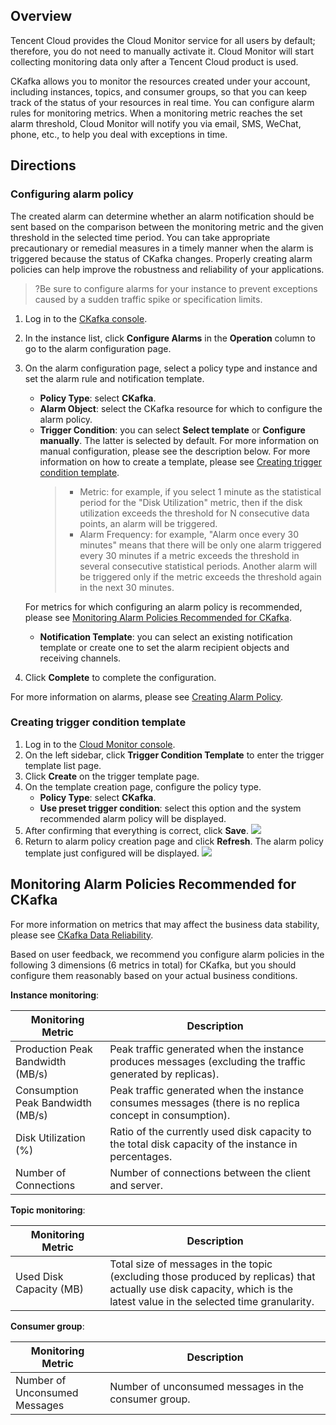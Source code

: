 ## Overview

Tencent Cloud provides the Cloud Monitor service for all users by default; therefore, you do not need to manually activate it. Cloud Monitor will start collecting monitoring data only after a Tencent Cloud product is used.

CKafka allows you to monitor the resources created under your account, including instances, topics, and consumer groups, so that you can keep track of the status of your resources in real time. You can configure alarm rules for monitoring metrics. When a monitoring metric reaches the set alarm threshold, Cloud Monitor will notify you via email, SMS, WeChat, phone, etc., to help you deal with exceptions in time.

## Directions
### Configuring alarm policy

The created alarm can determine whether an alarm notification should be sent based on the comparison between the monitoring metric and the given threshold in the selected time period. You can take appropriate precautionary or remedial measures in a timely manner when the alarm is triggered because the status of CKafka changes. Properly creating alarm policies can help improve the robustness and reliability of your applications.

>?Be sure to configure alarms for your instance to prevent exceptions caused by a sudden traffic spike or specification limits.

1. Log in to the [CKafka console](https://console.cloud.tencent.com/ckafka).
2. In the instance list, click **Configure Alarms** in the **Operation** column to go to the alarm configuration page.
3. On the alarm configuration page, select a policy type and instance and set the alarm rule and notification template.
   - **Policy Type**: select **CKafka**.
   - **Alarm Object**: select the CKafka resource for which to configure the alarm policy.
   - **Trigger Condition**: you can select **Select template** or **Configure manually**. The latter is selected by default. For more information on manual configuration, please see the description below. For more information on how to create a template, please see [Creating trigger condition template](#新建触发条件模板).
     >- Metric: for example, if you select 1 minute as the statistical period for the "Disk Utilization" metric, then if the disk utilization exceeds the threshold for N consecutive data points, an alarm will be triggered.
     >- Alarm Frequency: for example, "Alarm once every 30 minutes" means that there will be only one alarm triggered every 30 minutes if a metric exceeds the threshold in several consecutive statistical periods. Another alarm will be triggered only if the metric exceeds the threshold again in the next 30 minutes.
   
	For metrics for which configuring an alarm policy is recommended, please see [Monitoring Alarm Policies Recommended for CKafka](#CKafka推荐监控告警策略).
   - **Notification Template**: you can select an existing notification template or create one to set the alarm recipient objects and receiving channels.
4. Click **Complete** to complete the configuration.

For more information on alarms, please see [Creating Alarm Policy](https://intl.cloud.tencent.com/document/product/248/38916).

### Creating trigger condition template[](id:新建触发条件模板)

1. Log in to the [Cloud Monitor console](https://console.cloud.tencent.com/monitor/).
2. On the left sidebar, click **Trigger Condition Template** to enter the trigger template list page.
3. Click **Create** on the trigger template page.
4. On the template creation page, configure the policy type.
   - **Policy Type**: select **CKafka**.
   - **Use preset trigger condition**: select this option and the system recommended alarm policy will be displayed.
5. After confirming that everything is correct, click **Save**.
   ![](https://main.qcloudimg.com/raw/0313713fbda620c46c7dce64fcff6a50.png)
6. Return to alarm policy creation page and click **Refresh**. The alarm policy template just configured will be displayed.
   ![](https://main.qcloudimg.com/raw/e3dcb4d55755fac09ebb004e96622bcd.png)

## Monitoring Alarm Policies Recommended for CKafka[](id:CKafka推荐监控告警策略)

For more information on metrics that may affect the business data stability, please see [CKafka Data Reliability](https://cloud.tencent.com/document/product/597/36186).

Based on user feedback, we recommend you configure alarm policies in the following 3 dimensions (6 metrics in total) for CKafka, but you should configure them reasonably based on your actual business conditions.

**Instance monitoring**:
<style>
table th:nth-of-type(1) {
width: 30%;        
}
</style>

| Monitoring Metric | Description |
| -------------------- | ------------------------------------------------------ |
| Production Peak Bandwidth (MB/s) | Peak traffic generated when the instance produces messages (excluding the traffic generated by replicas). |
| Consumption Peak Bandwidth (MB/s) | Peak traffic generated when the instance consumes messages (there is no replica concept in consumption). |
| Disk Utilization (%) | Ratio of the currently used disk capacity to the total disk capacity of the instance in percentages. |
| Number of Connections | Number of connections between the client and server. |

**Topic monitoring**:

| Monitoring Metric | Description |
| -------------------- | ------------------------------------------------------------ |
| Used Disk Capacity (MB) | Total size of messages in the topic (excluding those produced by replicas) that actually use disk capacity, which is the latest value in the selected time granularity. |

**Consumer group**:

| Monitoring Metric | Description |
| ---------------------- | ---------------------- |
| Number of Unconsumed Messages | Number of unconsumed messages in the consumer group. |

